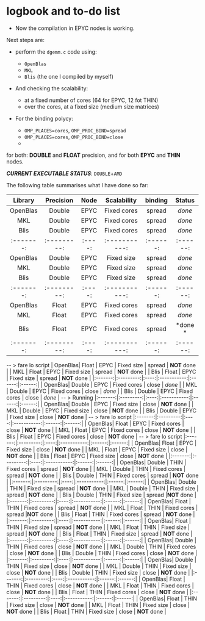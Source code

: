# logbook and to-do list

- Now the compilation in EPYC nodes is working. 

Next steps are: 

- perform the `dgemm.c` code using: 
    - `OpenBlas`
    - `MKL`
    - `Blis`  (the one I compiled by myself)

- And checking the scalability:
    - at a fixed number of cores (64 for EPYC, 12 fot THIN)
    - over the cores, at a fixed size (medium size matrices)

- For the binding polycy:
    - `OMP_PLACES=cores`,  `OMP_PROC_BIND=spread`
    - `OMP_PLACES=cores`,  `OMP_PROC_BIND=close`
    - 
for both: **DOUBLE** and **FLOAT** precision, and for both **EPYC** and **THIN** nodes.

***CURRENT EXECUTABLE STATUS***: `DOUBLE`+`AMD`


The following table summarises what I have done so far:

| Library | Precision | Node | Scalability | binding  | Status |
|:-------:|:---------:|:----:|:-----------:|:------:|:------:|
| OpenBlas| Double    | EPYC | Fixed cores | spread   | *done* |
| MKL     | Double    | EPYC | Fixed cores | spread   | *done* |
| Blis    | Double    | EPYC | Fixed cores | spread   | *done* |
|:-------:|:---------:|:----:|:-----------:|:------:|:------:|
| OpenBlas| Double    | EPYC | Fixed size  | spread   | *done* |
| MKL     | Double    | EPYC | Fixed size  | spread   | *done* |
| Blis    | Double    | EPYC | Fixed size  | spread   | *done* |
|:-------:|:---------:|:----:|:-----------:|:------:|:------:|
| OpenBlas| Float     | EPYC | Fixed cores | spread   | *done* |
| MKL     | Float     | EPYC | Fixed cores | spread   | *done* |
| Blis    | Float     | EPYC | Fixed cores | spread   | *done *|
|:-------:|:---------:|:----:|:-----------:|:------:|:------:|
-- > fare lo script
| OpenBlas| Float     | EPYC | Fixed size  | spread   | **NOT** done |
| MKL     | Float     | EPYC | Fixed size  | spread   | **NOT** done |
| Blis    | Float     | EPYC | Fixed size  | spread   | **NOT** done |
|:-------:|:---------:|:----:|:-----------:|:------:|:------:|
| OpenBlas| Double    | EPYC | Fixed cores | close   | *done* |
| MKL     | Double    | EPYC | Fixed cores | close   | *done* |
| Blis    | Double    | EPYC | Fixed cores | close   | *done* |
-- > Running
|:-------:|:---------:|:----:|:-----------:|:------:|:------:|
| OpenBlas| Double    | EPYC | Fixed size  | close   | **NOT** done |
| MKL     | Double    | EPYC | Fixed size  | close   | **NOT** done |
| Blis    | Double    | EPYC | Fixed size  | close   | **NOT** done |
-- > fare lo script
|:-------:|:---------:|:----:|:-----------:|:------:|:------:|
| OpenBlas| Float     | EPYC | Fixed cores | close    | **NOT** done |
| MKL     | Float     | EPYC | Fixed cores | close    | **NOT** done |
| Blis    | Float     | EPYC | Fixed cores | close    | **NOT** done |
-- > fare lo script
|:-------:|:---------:|:----:|:-----------:|:------:|:------:|
| OpenBlas| Float     | EPYC | Fixed size  | close    | **NOT** done |
| MKL     | Float     | EPYC | Fixed size  | close    | **NOT** done |
| Blis    | Float     | EPYC | Fixed size  | close    | **NOT** done |
|:-------:|:---------:|:----:|:-----------:|:------:|:------:|
| OpenBlas| Double    | THIN | Fixed cores | spread   | **NOT** done |
| MKL     | Double    | THIN | Fixed cores | spread   | **NOT** done |
| Blis    | Double    | THIN | Fixed cores | spread   | **NOT** done |
|:-------:|:---------:|:----:|:-----------:|:------:|:------:|
| OpenBlas| Double    | THIN | Fixed size  | spread   | **NOT** done |
| MKL     | Double    | THIN | Fixed size  | spread   | **NOT** done |
| Blis    | Double    | THIN | Fixed size  | spread   |**NOT** done |
|:-------:|:---------:|:----:|:-----------:|:------:|:------:|
| OpenBlas| Float     | THIN | Fixed cores | spread   | **NOT** done |
| MKL     | Float     | THIN | Fixed cores | spread   |**NOT** done |
| Blis    | Float     | THIN | Fixed cores | spread   | **NOT** done |
|:-------:|:---------:|:----:|:-----------:|:------:|:------:|
| OpenBlas| Float     | THIN | Fixed size  | spread   | **NOT** done |
| MKL     | Float     | THIN | Fixed size  | spread   | **NOT** done |
| Blis    | Float     | THIN | Fixed size  | spread   | **NOT** done |
|:-------:|:---------:|:----:|:-----------:|:------:|:------:|
| OpenBlas| Double    | THIN | Fixed cores | close   | **NOT** done |
| MKL     | Double    | THIN | Fixed cores | close   | **NOT** done |
| Blis    | Double    | THIN | Fixed cores | close   | **NOT** done |
|:-------:|:---------:|:----:|:-----------:|:------:|:------:|
| OpenBlas| Double    | THIN | Fixed size  | close   | **NOT** done |
| MKL     | Double    | THIN | Fixed size  | close   | **NOT** done |
| Blis    | Double    | THIN | Fixed size  | close   | **NOT** done |
|:-------:|:---------:|:----:|:-----------:|:------:|:------:|
| OpenBlas| Float     | THIN | Fixed cores | close    | **NOT** done |
| MKL     | Float     | THIN | Fixed cores | close    | **NOT** done |
| Blis    | Float     | THIN | Fixed cores | close    | **NOT** done |
|:-------:|:---------:|:----:|:-----------:|:------:|:------:|
| OpenBlas| Float     | THIN | Fixed size  | close    | **NOT** done |
| MKL     | Float     | THIN | Fixed size  | close    | **NOT** done |
| Blis    | Float     | THIN | Fixed size  | close    | **NOT** done |
